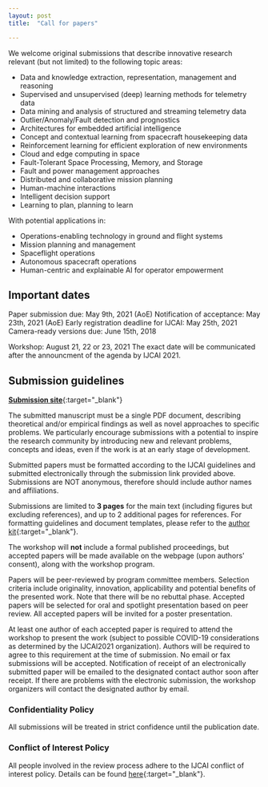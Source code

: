 ```yaml
---
layout: post
title:  "Call for papers"

---
```



We welcome original submissions that describe innovative research relevant (but not limited) to the following topic areas:

- Data and knowledge extraction, representation, management and reasoning
- Supervised and unsupervised (deep) learning methods for telemetry data
- Data mining and analysis of structured and streaming telemetry data
- Outlier/Anomaly/Fault detection and prognostics
- Architectures for embedded artificial intelligence
- Concept and contextual learning from spacecraft housekeeping data
- Reinforcement learning for efficient exploration of new environments
- Cloud and edge computing in space
- Fault-Tolerant Space Processing, Memory, and Storage
- Fault and power management approaches
- Distributed and collaborative mission planning
- Human-machine interactions
- Intelligent decision support
- Learning to plan, planning to learn

With potential applications in:

- Operations-enabling technology in ground and flight systems
- Mission planning and management
- Spaceflight operations
- Autonomous spacecraft operations
- Human-centric and explainable AI for operator empowerment


## Important dates

Paper submission due: May 9th, 2021 (AoE)
Notification of acceptance: May 23th, 2021 (AoE)
Early registration deadline for IJCAI: May 25th, 2021
Camera-ready versions due: June 15th, 2018

Workshop: August 21, 22 or 23, 2021
The exact date will be communicated after the announcment of the agenda by IJCAI 2021.


## Submission guidelines

[**Submission site**](https://easychair.org/my/conference?conf=ai4spacecraft){:target="_blank"}

The submitted manuscript must be a single PDF document, describing theoretical and/or empirical findings as well as novel approaches to specific problems. We particularly encourage submissions with a potential to inspire the research community by introducing new and relevant problems, concepts and ideas, even if the work is at an early stage of development.

Submitted papers must be formatted according to the IJCAI guidelines and submitted electronically through the submission link provided above. Submissions are NOT anonymous, therefore should include author names and affiliations.


Submissions are limited to **3 pages** for the main text (including figures but excluding references), and up to 2 additional pages for references. For formatting guidelines and document templates, please refer to the [author kit](http://www.ijcai.org/authors_kit){:target="_blank"}.


The workshop will **not** include a formal published proceedings, but accepted papers will be made available on the webpage (upon authors' consent), along with the workshop program. 


Papers will be peer-reviewed by program committee members. Selection criteria include originality, innovation, applicability and potential benefits of the presented work. Note that there will be no rebuttal phase. Accepted papers will be selected for oral and spotlight presentation based on peer review. All accepted papers will be invited for a poster presentation.

At least one author of each accepted paper is required to attend the workshop to present the work (subject to possible COVID-19 considerations as determined by the IJCAI2021 organization). Authors will be required to agree to this requirement at the time of submission. No email or fax submissions will be accepted. Notification of receipt of an electronically submitted paper will be emailed to the designated contact author soon after receipt. If there are problems with the electronic submission, the workshop organizers will contact the designated author by email.


### Confidentiality Policy
All submissions will be treated in strict confidence until the publication date.

### Conflict of Interest Policy
All people involved in the review process adhere to the IJCAI conflict of interest policy. Details can be found [here]( http://ijcai.org/){:target="_blank"}.
